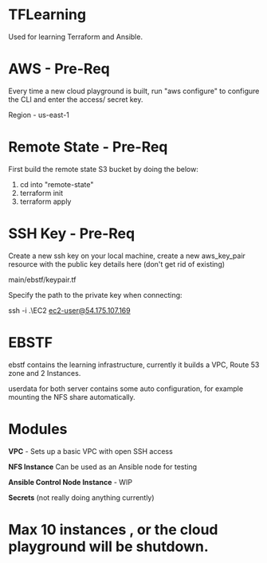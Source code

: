 # TFLearning
Used for learning Terraform and Ansible.

# AWS - Pre-Req
Every time a new cloud playground is built, run "aws configure" to configure the CLI and enter the access/ secret key.

Region - us-east-1

# Remote State - Pre-Req
First build the remote state S3 bucket by doing the below:
1. cd into "remote-state"
2. terraform init
3. terraform apply

# SSH Key - Pre-Req
Create a new ssh key on your local machine, create a new aws_key_pair resource with the public key details here (don't get rid of existing)

main/ebstf/keypair.tf

Specify the path to the private key when connecting:

ssh -i .\EC2 ec2-user@54.175.107.169

# EBSTF
ebstf contains the learning infrastructure, currently it builds a VPC, Route 53 zone and 2 Instances.

userdata for both server contains some auto configuration, for example mounting the NFS share automatically.

# Modules
**VPC** - Sets up a basic VPC with open SSH access

**NFS Instance** Can be used as an Ansible node for testing

**Ansible Control Node Instance** - WIP

**Secrets** (not really doing anything currently)

# Max 10 instances , or the cloud playground will be shutdown.
